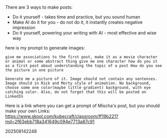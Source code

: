 There are 3 ways to make posts:
- Do it yourself - takes time and practice, but you sound human
- Make AI do it for you - do not do it, it instantly creates negative impression
- Do it yourself, powering your writing with AI - most effective and wise way

here is my prompt to generate images:

`give me associations to the first post, make it as a movie character or animal or some abstract thing give me one character how do you it as a first post about understanding the topic of a post How do you see the picture in one picture`

`Generate me a picture of it. Image should not contain any sentences. Image should in Rick and Morty style of animation. No background, choose some one color(maybe little gradient) background, with eye catching color. Also, do not forget that this will be posted on LinkedIn`

Here is a link where you can get a prompt of Mischa's post, but you should make your own
Links: https://www.skool.com/kubecraft/classroom/ff19b221?md=2f63ebb718a341649c094e7713a87c91

202508142248

